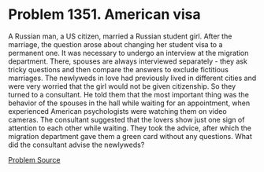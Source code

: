 # Problem 1351. American visa

A Russian man, a US citizen, married a Russian student girl. After the marriage, the question arose about changing her student visa to a permanent one. It was necessary to undergo an interview at the migration department. There, spouses are always interviewed separately - they ask tricky questions and then compare the answers to exclude fictitious marriages. The newlyweds in love had previously lived in different cities and were very worried that the girl would not be given citizenship. So they turned to a consultant. He told them that the most important thing was the behavior of the spouses in the hall while waiting for an appointment, when experienced American psychologists were watching them on video cameras. The consultant suggested that the lovers show just one sign of attention to each other while waiting. They took the advice, after which the migration department gave them a green card without any questions. What did the consultant advise the newlyweds?

[Problem Source](https://www.trizland.ru/tasks/6120/)